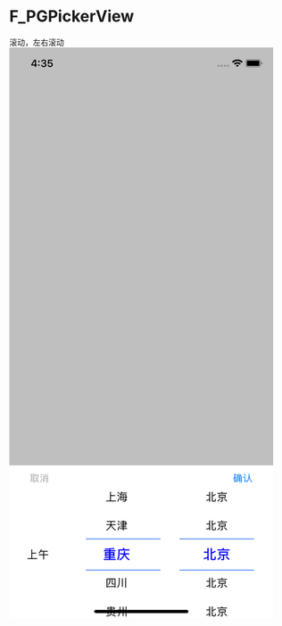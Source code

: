 # F_PGPickerView
滚动，左右滚动
![image](https://github.com/WuMu123Love/F_PGPickerView/blob/master/DetailDescribe.png)
